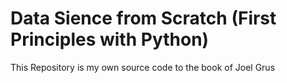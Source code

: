 # Data Sience from Scratch (First Principles with Python)
This Repository is my own source code to the book of Joel Grus
